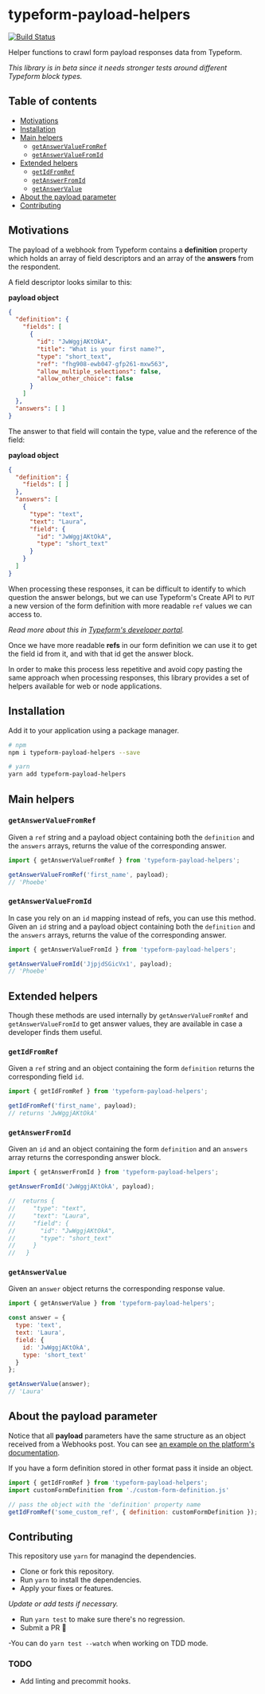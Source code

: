 # typeform-payload-helpers

[![Build Status](https://travis-ci.org/jeremenichelli/typeform-payload-helpers.svg?branch=master)](https://travis-ci.org/jeremenichelli/typeform-payload-helpers)

Helper functions to crawl form payload responses data from Typeform.

_This library is in beta since it needs stronger tests around different Typeform block types._

## Table of contents

- [Motivations](#motivations)
- [Installation](#installation)
- [Main helpers](#main-helpers)
  - [`getAnswerValueFromRef`](#getanswervaluefromref)
  - [`getAnswerValueFromId`](#getanswervaluefromid)
- [Extended helpers](#extended-helpers)
  - [`getIdFromRef`](#getidfromref)
  - [`getAnswerFromId`](#getanswerfromid)
  - [`getAnswerValue`](#getanswervalue)
- [About the payload parameter](#about-the-payload-parameter)
- [Contributing](#contributing)

## Motivations

The payload of a webhook from Typeform contains a **definition** property which holds an array of field descriptors and an array of the **answers** from the respondent.

A field descriptor looks similar to this:

**payload object**

```json
{
  "definition": {
    "fields": [
      {
        "id": "JwWggjAKtOkA",
        "title": "What is your first name?",
        "type": "short_text",
        "ref": "fhg908-ewb047-gfp261-mxw563",
        "allow_multiple_selections": false,
        "allow_other_choice": false
      }
    ]
  },
  "answers": [ ]
}
```

The answer to that field will contain the type, value and the reference of the field:

**payload object**

```json
{
  "definition": {
    "fields": [ ]
  },
  "answers": [
    {
      "type": "text",
      "text": "Laura",
      "field": {
        "id": "JwWggjAKtOkA",
        "type": "short_text"
      }
    }
  ]
}
```

When processing these responses, it can be difficult to identify to which question the answer belongs, but we can use Typeform's Create API to `PUT` a new version of the form definition with more readable `ref` values we can access to.

_Read more about this in [Typeform's developer portal](https://developer.typeform.com/create/reference/update-form/)._

Once we have more readable **refs** in our form definition we can use it to get the field id from it, and with that id get the answer block.

In order to make this process less repetitive and avoid copy pasting the same approach when processing responses, this library provides a set of helpers available for web or node applications.


## Installation

Add it to your application using a package manager.

```sh
# npm
npm i typeform-payload-helpers --save

# yarn
yarn add typeform-payload-helpers
```

## Main helpers

### `getAnswerValueFromRef`

Given a `ref` string and a payload object containing both the `definition` and the `answers` arrays, returns the value of the corresponding answer.

```js
import { getAnswerValueFromRef } from 'typeform-payload-helpers';

getAnswerValueFromRef('first_name', payload);
// 'Phoebe'
```

### `getAnswerValueFromId`

In case you rely on an `id` mapping instead of refs, you can use this method. Given an `id` string and a payload object containing both the `definition` and the `answers` arrays, returns the value of the corresponding answer.

```js
import { getAnswerValueFromId } from 'typeform-payload-helpers';

getAnswerValueFromId('JjpjdSGicVx1', payload);
// 'Phoebe'
```

## Extended helpers

Though these methods are used internally by `getAnswerValueFromRef` and `getAnswerValueFromId` to get answer values, they are available in case a developer finds them useful.

### `getIdFromRef`

Given a `ref` string and an object containing the form `definition` returns the corresponding field `id`.

```js
import { getIdFromRef } from 'typeform-payload-helpers';

getIdFromRef('first_name', payload);
// returns 'JwWggjAKtOkA'
```

### `getAnswerFromId`

Given an `id` and an object containing the form `definition` and an `answers` array returns the corresponding answer block.

```js
import { getAnswerFromId } from 'typeform-payload-helpers';

getAnswerFromId('JwWggjAKtOkA', payload);

//  returns {
//     "type": "text",
//     "text": "Laura",
//     "field": {
//       "id": "JwWggjAKtOkA",
//       "type": "short_text"
//     }
//   }
```

### `getAnswerValue`

Given an `answer` object returns the corresponding response value.

```js
import { getAnswerValue } from 'typeform-payload-helpers';

const answer = {
  type: 'text',
  text: 'Laura',
  field: {
    id: 'JwWggjAKtOkA',
    type: 'short_text'
  }
};

getAnswerValue(answer);
// 'Laura'
```

## About the payload parameter

Notice that all **payload** parameters have the same structure as an object received from a Webhooks post. You can see [an example on the platform's documentation](https://developer.typeform.com/webhooks/example-payload/).

If you have a form definition stored in other format pass it inside an object.

```js
import { getIdFromRef } from 'typeform-payload-helpers';
import customFormDefinition from './custom-form-definition.js'

// pass the object with the 'definition' property name
getIdFromRef('some_custom_ref', { definition: customFormDefinition });
```

## Contributing

This repository use `yarn` for managind the dependencies.

- Clone or fork this repository.
- Run `yarn` to install the dependencies.
- Apply your fixes or features.

_Update or add tests if necessary._

- Run `yarn test` to make sure there's no regression.
- Submit a PR 🎉

-You can do `yarn test --watch` when working on TDD mode.

### TODO

- Add linting and precommit hooks.
